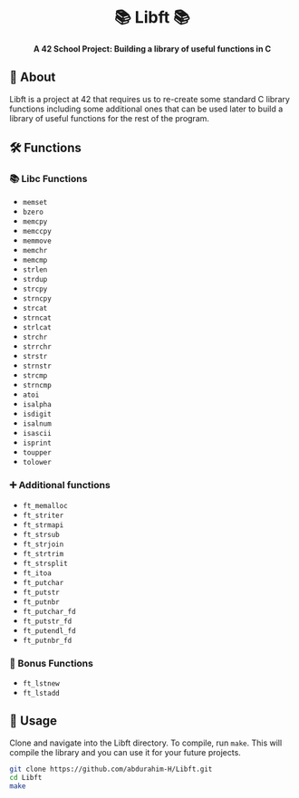 <div align="center">
	<h1>📚 Libft 📚</h1>
	<strong>A 42 School Project: Building a library of useful functions in C</strong>
</div>

## 📖 About

Libft is a project at 42 that requires us to re-create some standard C library functions including some additional ones that can be used later to build a library of useful functions for the rest of the program.

## 🛠 Functions

### 📚 Libc Functions

- `memset`
- `bzero`
- `memcpy`
- `memccpy`
- `memmove`
- `memchr`
- `memcmp`
- `strlen`
- `strdup`
- `strcpy`
- `strncpy`
- `strcat`
- `strncat`
- `strlcat`
- `strchr`
- `strrchr`
- `strstr`
- `strnstr`
- `strcmp`
- `strncmp`
- `atoi`
- `isalpha`
- `isdigit`
- `isalnum`
- `isascii`
- `isprint`
- `toupper`
- `tolower`

### ➕ Additional functions

- `ft_memalloc`
- `ft_striter`
- `ft_strmapi`
- `ft_strsub`
- `ft_strjoin`
- `ft_strtrim`
- `ft_strsplit`
- `ft_itoa`
- `ft_putchar`
- `ft_putstr`
- `ft_putnbr`
- `ft_putchar_fd`
- `ft_putstr_fd`
- `ft_putendl_fd`
- `ft_putnbr_fd`

### 🎁 Bonus Functions

- `ft_lstnew`
- `ft_lstadd`

## 🚀 Usage

Clone and navigate into the Libft directory. To compile, run `make`. This will compile the library and you can use it for your future projects.

```bash
git clone https://github.com/abdurahim-H/Libft.git
cd Libft
make